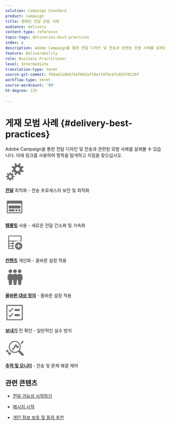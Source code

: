 ```yaml
---
solution: Campaign Standard
product: campaign
title: 캠페인 전달 모범 사례
audience: delivery
content-type: reference
topic-tags: deliveries-best-practices
index: y
description: Adobe Campaign을 통한 전달 디자인 및 전송과 관련된 모범 사례를 살펴볼 수 있습니다.
feature: Deliverability
role: Business Practitioner
level: Intermediate
translation-type: tm+mt
source-git-commit: fb9a6218bb754f803affde1fdf6c6fc01570126f
workflow-type: tm+mt
source-wordcount: '99'
ht-degree: 12%

---
```



# 게재 모범 사례 {#delivery-best-practices}

Adobe Campaign을 통한 전달 디자인 및 전송과 관련된 모범 사례를 살펴볼 수 있습니다. 아래 링크를 사용하여 항목을 탐색하고 지침을 찾으십시오.

<img src="assets/do-not-localize/optimize.svg"  width="60px">

**[전달](optimize-delivery.md)**  최적화 - 전송 프로세스의 보안 및 최적화

<img src="assets/do-not-localize/design.svg"  width="60px">

**[템플릿](use-templates.md)**  사용 - 새로운 전달 간소화 및 가속화

<img src="assets/do-not-localize/custom.svg"  width="60px">

**[컨텐츠](design-and-personalize.md)**  개인화 - 올바른 설정 적용

<img src="assets/do-not-localize/profiles.svg"  width="60px">

**[올바른 대상 정의](define-the-right-audience.md)**  - 올바른 설정 적용

<img src="assets/do-not-localize/start.svg"  width="60px">

**[보내기](check-before-sending.md)**  전 확인 - 일반적인 실수 방지

<img src="assets/do-not-localize/troubleshoot.svg"  width="60px">

**[추적 및 모니터](track-and-monitor.md)**  - 전송 및 문제 해결 제어

## 관련 콘텐츠

* [전달 가능성 시작하기](../../sending/using/about-deliverability.md)

* [메시지 시작](../../channels/using/get-started-communication-channels.md)

* [개인 정보 보호 및 동의 추천](../../start/using/privacy.md)
